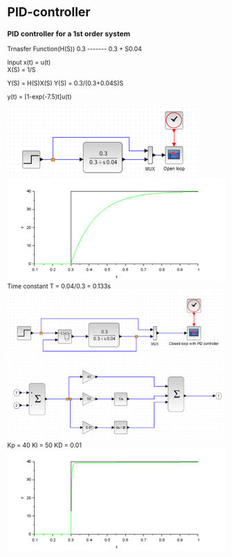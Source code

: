 # PID-controller
<h3>PID controller for a 1st order system</h3>
<p>

<P>Trnasfer Function(H(S))
 0.3                              
 -------
 0.3 + S0.04</P>
 </P>
                                
Input x(t) = u(t)  
X(S)  = 1/S

Y(S) = H(S)X(S)
Y(S) =  0.3/(0.3+0.04S)S

y(t) = [1-exp(-7.5)t]u(t)

<img src="Open loop model.PNG" alt="Open loop model">
<img src="OPEN LOOP.png" alt="Open loop response">
Time constant T =  0.04/0.3 = 0.133s

<img src="closed loop model.PNG" alt="closed loop model">
<img src="PID model.PNG" alt="PID loop model">
Kp = 40
KI = 50
KD = 0.01
<img src="PID.png" alt="CLOSED LOOP PID RESPONSE">

</p>

